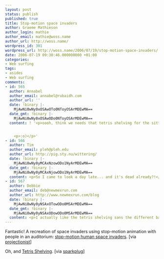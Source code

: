 ```yaml
---
layout: post
status: publish
published: true
title: Stop-motion space invaders
author: Graeme Mathieson
author_login: mathie
author_email: mathie@woss.name
author_url: http://woss.name/
wordpress_id: 301
wordpress_url: http://woss.name/2006/07/19/stop-motion-space-invaders/
date: 2006-07-19 09:30:46.000000000 +01:00
categories:
- Web surfing
tags:
- asides
- Web surfing
comments:
- id: 565
  author: Annabel
  author_email: annabel@rubaidh.com
  author_url: ''
  date: !binary |-
    MjAwNi0wNy0xOSAwOTo0NToyOSArMDEwMA==
  date_gmt: !binary |-
    MjAwNi0wNy0xOSAwODo0NToyOSArMDEwMA==
  content: ! '<p>oooh, think we needs that tetris shelving for the sitting room!!</p>


    <p>:o)</p>'
- id: 566
  author: Tim
  author_email: pleh@pleh.edu
  author_url: http://pig.sty.nu/wittering/
  date: !binary |-
    MjAwNi0wNy0yMCAxNzowODo1NyArMDEwMA==
  date_gmt: !binary |-
    MjAwNi0wNy0yMCAxNjowODo1NyArMDEwMA==
  content: <p>So I came to look a day late... and it's dead already?!</p>
- id: 567
  author: Debbie
  author_email: deb@newmexrun.com
  author_url: http://www.newmexrun.com/blog
  date: !binary |-
    MjAwNi0wNy0yNSAxOTowODo0MSArMDEwMA==
  date_gmt: !binary |-
    MjAwNi0wNy0yNSAxODowODo0MSArMDEwMA==
  content: <p>I actually like the tetris shelving sans the different background colors.</p>
---
```

Fantastic!  A recreation of space invaders using stop-motion animation with people in an auditorium: [stop-motion human space invaders](http://www.pistolwimp.com/media/48474).  [via [projectionist](http://project.ioni.st/)]

Oh, and [Tetris Shelving](http://bravespacedesign.com/product_tetris_flat.php).  [via [sparkplug](http://www.firewheeldesign.com/sparkplug/)]
